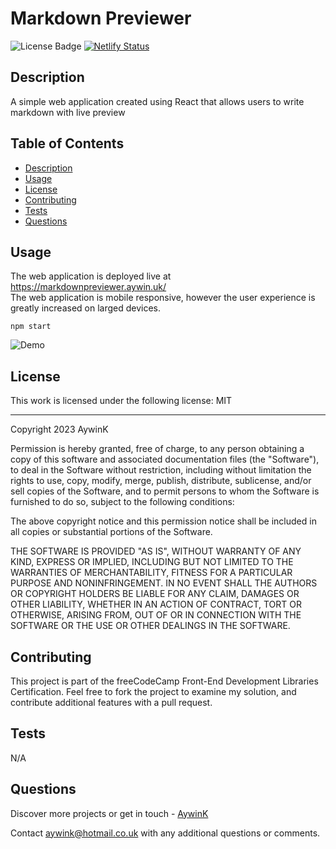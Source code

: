 
# Markdown Previewer

![License Badge](https://img.shields.io/badge/License-MIT-green?labelColor=434343)
[![Netlify Status](https://api.netlify.com/api/v1/badges/568e32e0-e863-458b-87df-dc6e0f1acf6c/deploy-status)](https://app.netlify.com/sites/dreamy-entremet-ad6c13/deploys)

## Description

A simple web application created using React that allows users to write markdown with live preview

## Table of Contents

* [Description](#Description)
* [Usage](#Usage)
* [License](#License)
* [Contributing](#Contributing)
* [Tests](#Tests)
* [Questions](#Questions)


## Usage

The web application is deployed live at https://markdownpreviewer.aywin.uk/ <br>
The web application is mobile responsive, however the user experience is greatly increased on larged devices.


```
npm start
```
    

![Demo](demo.gif)

## License

This work is licensed under the following license: MIT

---


Copyright 2023 AywinK

Permission is hereby granted, free of charge, to any person obtaining a copy of this software and associated documentation files (the "Software"), to deal in the Software without restriction, including without limitation the rights to use, copy, modify, merge, publish, distribute, sublicense, and/or sell copies of the Software, and to permit persons to whom the Software is furnished to do so, subject to the following conditions:
            
The above copyright notice and this permission notice shall be included in all copies or substantial portions of the Software.
            
THE SOFTWARE IS PROVIDED "AS IS", WITHOUT WARRANTY OF ANY KIND, EXPRESS OR IMPLIED, INCLUDING BUT NOT LIMITED TO THE WARRANTIES OF MERCHANTABILITY, FITNESS FOR A PARTICULAR PURPOSE AND NONINFRINGEMENT. IN NO EVENT SHALL THE AUTHORS OR COPYRIGHT HOLDERS BE LIABLE FOR ANY CLAIM, DAMAGES OR OTHER LIABILITY, WHETHER IN AN ACTION OF CONTRACT, TORT OR OTHERWISE, ARISING FROM, OUT OF OR IN CONNECTION WITH THE SOFTWARE OR THE USE OR OTHER DEALINGS IN THE SOFTWARE.
    


## Contributing

This project is part of the freeCodeCamp Front-End Development Libraries Certification. Feel free to fork the project to examine my solution, and contribute additional features with a pull request.

## Tests

N/A



## Questions

Discover more projects or get in touch - [AywinK](https://github.com/AywinK "My GitHub Profile")

Contact <aywink@hotmail.co.uk> with any additional questions or comments.
